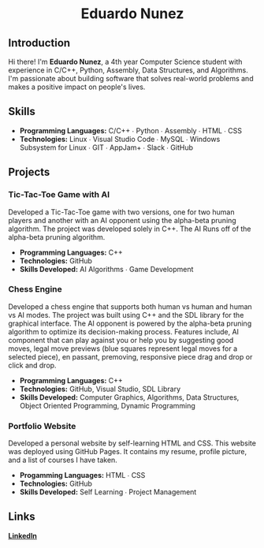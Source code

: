 <div align="center">

# Eduardo Nunez

</div>

## Introduction

Hi there! I'm **Eduardo Nunez**, a 4th year Computer Science student with experience in C/C++, Python, Assembly, Data Structures, and Algorithms. I'm passionate about building software that solves real-world problems and makes a positive impact on people's lives.

## Skills

- **Programming Languages:** C/C++ ∙ Python ∙ Assembly ∙ HTML ∙ CSS
- **Technologies:** Linux ∙ Visual Studio Code ∙ MySQL ∙ Windows Subsystem for Linux ∙ GIT ∙ AppJam+ ∙ Slack ∙ GitHub

## Projects

### Tic-Tac-Toe Game with AI

Developed a Tic-Tac-Toe game with two versions, one for two human players and another with an AI opponent using the alpha-beta pruning algorithm. The project was developed solely in C++. The AI Runs off of the alpha-beta pruning algorithm.

- **Programming Languages:** C++
- **Technologies:** GitHub
- **Skills Developed:** AI Algorithms ∙ Game Development

### Chess Engine

Developed a chess engine that supports both human vs human and human vs AI modes. The project was built using C++ and the SDL library for the graphical interface. The AI opponent is powered by the alpha-beta pruning algorithm to optimize its decision-making process. Features include, AI component that can play against you or help you by suggesting good moves, legal move previews (blue squares represent legal moves for a selected piece), en passant, premoving, responsive piece drag and drop or click and drop. 

- **Programming Languages:** C++
- **Technologies:** GitHub, Visual Studio, SDL Library
- **Skills Developed:** Computer Graphics, Algorithms, Data Structures, Object Oriented Programming, Dynamic Programming 


### Portfolio Website

Developed a personal website by self-learning HTML and CSS. This website was deployed using GitHub Pages. It contains my resume, profile picture, and a list of courses I have taken.

- **Progamming Languages:** HTML ∙ CSS
- **Technologies:** GitHub
- **Skills Developed:** Self Learning ∙ Project Management

## Links
[**LinkedIn**](https://www.linkedin.com/in/eduardong/)
